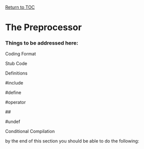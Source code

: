<a href="https://github.com/CyberTrainingUSAF/05-C-Programming/blob/master/00-Table-of-Contents.md" rel="Return to TOC"> Return to TOC </a>

# The Preprocessor

### Things to be addressed here:

Coding Format

Stub Code

Definitions

\#include

\#define

\#operator

\#\#

\#undef

Conditional Compilation



by the end of this section you should be able to do the following:



